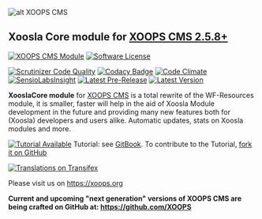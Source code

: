 ![alt XOOPS CMS](https://xoops.org/images/logoXoops4GithubRepository.png)
## Xoosla Core module for [XOOPS CMS 2.5.8+](https://xoops.org)
[![XOOPS CMS Module](https://img.shields.io/badge/XOOPS%20CMS-Module-blue.svg)](https://xoops.org)
[![Software License](https://img.shields.io/badge/license-GPL-brightgreen.svg?style=flat)](http://www.gnu.org/licenses/gpl-2.0.html)

[![Scrutinizer Code Quality](https://img.shields.io/scrutinizer/g/mambax7/xooslacore.svg?style=flat)](https://scrutinizer-ci.com/g/mambax7/xooslacore/?branch=master)
[![Codacy Badge](https://api.codacy.com/project/badge/grade/2d27c0023ee54f0b9ba2b5d17a68b2a5)](https://www.codacy.com/app/mambax7/xooslacore)
[![Code Climate](https://img.shields.io/codeclimate/github/mambax7/xooslacore.svg?style=flat)](https://codeclimate.com/github/mambax7/xooslacore)
[![SensioLabsInsight](https://insight.sensiolabs.com/projects/9dc918fe-ea63-4675-832c-8f6c74cdf78f/mini.png)](https://insight.sensiolabs.com/projects/9dc918fe-ea63-4675-832c-8f6c74cdf78f)
[![Latest Pre-Release](https://img.shields.io/github/tag/XoopsModules25x/xooslacore.svg?style=flat)](https://github.com/XoopsModules25x/xooslacore/tags/)
[![Latest Version](https://img.shields.io/github/release/XoopsModules25x/xooslacore.svg?style=flat)](https://github.com/XoopsModules25x/xooslacore/releases/)

**XooslaCore module** for [XOOPS CMS](https://xoops.org) is a total rewrite of the WF-Resources module, it is smaller, 
faster will help in the aid of Xoosla Module development in the future and providing many new features both for 
(Xoosla) developers and users alike. Automatic updates, stats on Xoosla modules and more.

[![Tutorial Available](https://xoops.org/images/tutorial-available-blue.svg)](https://www.gitbook.com/book/xoops/xooslacore-tutorial/) Tutorial: see [GitBook](https://www.gitbook.com/book/xoops/xooslacore-tutorial/). 
To contribute to the Tutorial, [fork it on GitHub](https://github.com/XoopsDocs/xooslacore-tutorial)

[![Translations on Transifex](https://xoops.org/images/translations-transifex-blue.svg)](https://www.transifex.com/xoops) 

Please visit us on https://xoops.org

**Current and upcoming "next generation" versions of XOOPS CMS are being crafted on GitHub at: https://github.com/XOOPS**

